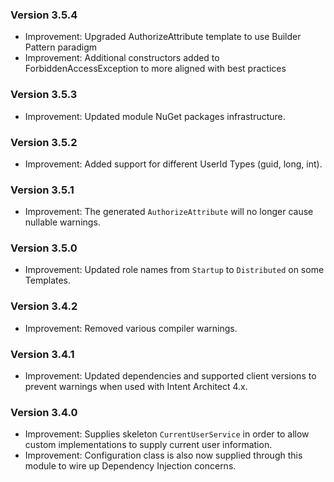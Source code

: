 ### Version 3.5.4

- Improvement: Upgraded AuthorizeAttribute template to use Builder Pattern paradigm
- Improvement: Additional constructors added to ForbiddenAccessException to more aligned with best practices

### Version 3.5.3

- Improvement: Updated module NuGet packages infrastructure.

### Version 3.5.2

- Improvement: Added support for different UserId Types (guid, long, int).

### Version 3.5.1

- Improvement: The generated `AuthorizeAttribute` will no longer cause nullable warnings.

### Version 3.5.0

- Improvement: Updated role names from `Startup` to `Distributed` on some Templates.

### Version 3.4.2

- Improvement: Removed various compiler warnings.

### Version 3.4.1

- Improvement: Updated dependencies and supported client versions to prevent warnings when used with Intent Architect 4.x.

### Version 3.4.0

- Improvement: Supplies skeleton `CurrentUserService` in order to allow custom implementations to supply current user information.
- Improvement: Configuration class is also now supplied through this module to wire up Dependency Injection concerns.
